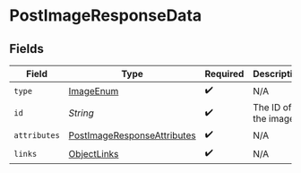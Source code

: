 # PostImageResponseData


## Fields

| Field                                                                                 | Type                                                                                  | Required                                                                              | Description                                                                           | Example                                                                               |
| ------------------------------------------------------------------------------------- | ------------------------------------------------------------------------------------- | ------------------------------------------------------------------------------------- | ------------------------------------------------------------------------------------- | ------------------------------------------------------------------------------------- |
| `type`                                                                                | [ImageEnum](../../models/components/ImageEnum.md)                                     | :heavy_check_mark:                                                                    | N/A                                                                                   |                                                                                       |
| `id`                                                                                  | *String*                                                                              | :heavy_check_mark:                                                                    | The ID of the image                                                                   | 7                                                                                     |
| `attributes`                                                                          | [PostImageResponseAttributes](../../models/components/PostImageResponseAttributes.md) | :heavy_check_mark:                                                                    | N/A                                                                                   |                                                                                       |
| `links`                                                                               | [ObjectLinks](../../models/components/ObjectLinks.md)                                 | :heavy_check_mark:                                                                    | N/A                                                                                   |                                                                                       |